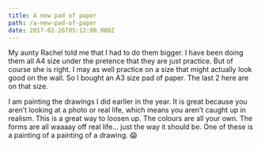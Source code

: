 ```yaml
---
title: A new pad of paper
path: /a-new-pad-of-paper
date: 2017-02-26T05:12:00.000Z
---
```

My aunty Rachel told me that I had to do them bigger. I have been doing them all A4 size under the pretence that they are just practice. But of course she is right. I may as well practice on a size that might actually look good on the wall. So I bought an A3 size pad of paper. The last 2 here are on that size.

I am painting the drawings I did earlier in the year. It is great because you aren’t looking at a photo or real life, which means you aren’t caught up in realism. This is a great way to loosen up. The colours are all your own. The forms are all waaaay off real life… just the way it should be. One of these is a painting of a painting of a drawing. 😱
